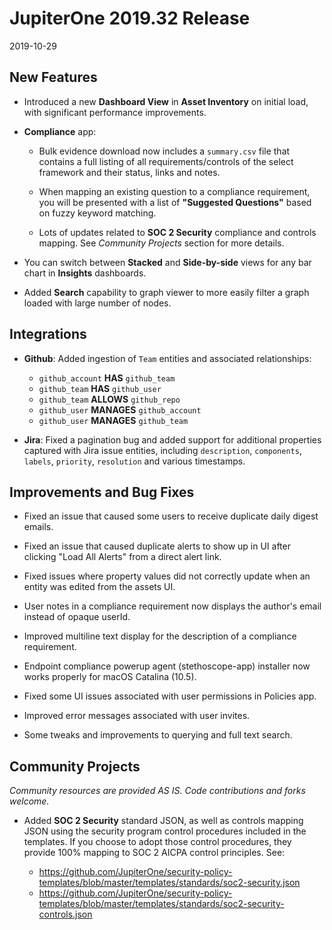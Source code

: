 # JupiterOne 2019.32 Release

2019-10-29

## New Features

- Introduced a new **Dashboard View** in **Asset Inventory** on initial load,
  with significant performance improvements.

- **Compliance** app:

  - Bulk evidence download now includes a `summary.csv` file that contains a
    full listing of all requirements/controls of the select framework and their
    status, links and notes.

  - When mapping an existing question to a compliance requirement, you will be
    presented with a list of **"Suggested Questions"** based on fuzzy keyword
    matching.

  - Lots of updates related to **SOC 2 Security** compliance and controls
    mapping. See _Community Projects_ section for more details.

- You can switch between **Stacked** and **Side-by-side** views for any bar
  chart in **Insights** dashboards.

- Added **Search** capability to graph viewer to more easily filter a graph
  loaded with large number of nodes.

## Integrations

- **Github**: Added ingestion of `Team` entities and associated relationships:

  - `github_account` **HAS** `github_team`
  - `github_team` **HAS** `github_user`
  - `github_team` **ALLOWS** `github_repo`
  - `github_user` **MANAGES** `github_account`
  - `github_user` **MANAGES** `github_team`

- **Jira**: Fixed a pagination bug and added support for additional properties
  captured with Jira issue entities, including `description`, `components`,
  `labels`, `priority`, `resolution` and various timestamps.

## Improvements and Bug Fixes

- Fixed an issue that caused some users to receive duplicate daily digest emails.

- Fixed an issue that caused duplicate alerts to show up in UI after clicking
  "Load All Alerts" from a direct alert link.

- Fixed issues where property values did not correctly update when an entity was
  edited from the assets UI.

- User notes in a compliance requirement now displays the author's email instead
  of opaque userId.

- Improved multiline text display for the description of a compliance requirement.

- Endpoint compliance powerup agent (stethoscope-app) installer now works
  properly for macOS Catalina (10.5).

- Fixed some UI issues associated with user permissions in Policies app.

- Improved error messages associated with user invites.

- Some tweaks and improvements to querying and full text search.

## Community Projects

_Community resources are provided AS IS. Code contributions and forks welcome._

- Added **SOC 2 Security** standard JSON, as well as controls mapping JSON using
  the security program control procedures included in the templates. If you
  choose to adopt those control procedures, they provide 100% mapping to SOC 2
  AICPA control principles. See:

  - <https://github.com/JupiterOne/security-policy-templates/blob/master/templates/standards/soc2-security.json>
  - <https://github.com/JupiterOne/security-policy-templates/blob/master/templates/standards/soc2-security-controls.json>
